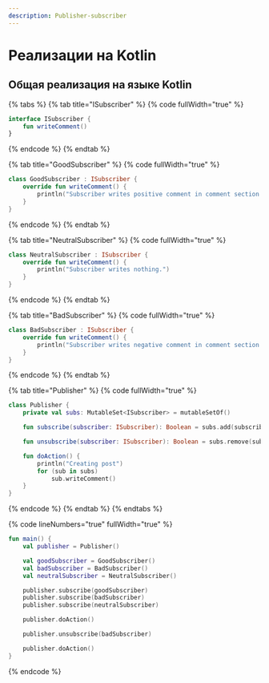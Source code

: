 ```yaml
---
description: Publisher-subscriber
---
```


# Реализации на Kotlin

## Общая реализация на языке Kotlin

{% tabs %}
{% tab title="ISubscriber" %}
{% code fullWidth="true" %}
```kotlin
interface ISubscriber {
    fun writeComment()
}
```
{% endcode %}
{% endtab %}

{% tab title="GoodSubscriber" %}
{% code fullWidth="true" %}
```kotlin
class GoodSubscriber : ISubscriber {
    override fun writeComment() {
        println("Subscriber writes positive comment in comment section.")
    }
}
```
{% endcode %}
{% endtab %}

{% tab title="NeutralSubscriber" %}
{% code fullWidth="true" %}
```kotlin
class NeutralSubscriber : ISubscriber {
    override fun writeComment() {
        println("Subscriber writes nothing.")
    }
}
```
{% endcode %}
{% endtab %}

{% tab title="BadSubscriber" %}
{% code fullWidth="true" %}
```kotlin
class BadSubscriber : ISubscriber {
    override fun writeComment() {
        println("Subscriber writes negative comment in comment section.")
    }
}
```
{% endcode %}
{% endtab %}

{% tab title="Publisher" %}
{% code fullWidth="true" %}
```kotlin
class Publisher {
    private val subs: MutableSet<ISubscriber> = mutableSetOf()

    fun subscribe(subscriber: ISubscriber): Boolean = subs.add(subscriber)

    fun unsubscribe(subscriber: ISubscriber): Boolean = subs.remove(subscriber)

    fun doAction() {
        println("Creating post")
        for (sub in subs)
            sub.writeComment()
    }
}
```
{% endcode %}
{% endtab %}
{% endtabs %}

{% code lineNumbers="true" fullWidth="true" %}
```kotlin
fun main() {
    val publisher = Publisher()

    val goodSubscriber = GoodSubscriber()
    val badSubscriber = BadSubscriber()
    val neutralSubscriber = NeutralSubscriber()

    publisher.subscribe(goodSubscriber)
    publisher.subscribe(badSubscriber)
    publisher.subscribe(neutralSubscriber)

    publisher.doAction()

    publisher.unsubscribe(badSubscriber)

    publisher.doAction()
}
```
{% endcode %}
